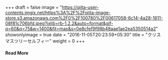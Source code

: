 +++
draft = false
image = "https://qiita-user-contents.imgix.net/https%3A%2F%2Fqiita-image-store.s3.amazonaws.com%2F0%2F100780%2F00617058-6c14-4a28-1611-08f81c706bfd.jpeg?ixlib=rb-1.2.2&auto=format&gif-q=60&q=75&w=1400&fit=max&s=0e8cfef9f98b48aae1ae2ea5350514a2"
showonlyimage = true
date = "2016-11-05T20:23:59+05:30"
title = "クリスマスツリーセルフィー"
weight = 0
+++
<!--more-->



#### Read More
